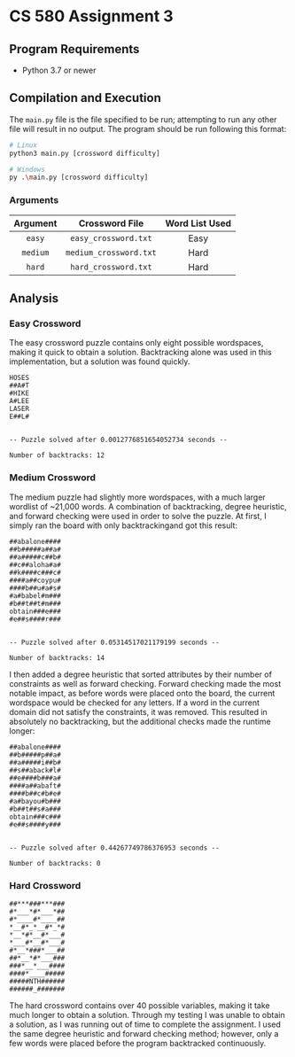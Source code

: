 # CS 580 Assignment 3

## Program Requirements

- Python 3.7 or newer

## Compilation and Execution

The `main.py` file is the file specified to be run; attempting to run any other file will result in no output. The program should be run following this format:

```bash
# Linux
python3 main.py [crossword difficulty]

# Windows
py .\main.py [crossword difficulty]
```

### Arguments

| Argument       | Crossword File         | Word List Used
| :------------: | :--------------------: | :-------------:
| `easy`         | `easy_crossword.txt`   | Easy
| `medium`       | `medium_crossword.txt` | Hard
| `hard`         | `hard_crossword.txt`   | Hard

## Analysis

### Easy Crossword

The easy crossword puzzle contains only eight possible wordspaces, making it quick to obtain a solution. Backtracking alone was used in this implementation, but a solution was found quickly.

```
HOSES
##A#T
#HIKE
A#LEE
LASER
E##L#


-- Puzzle solved after 0.0012776851654052734 seconds --

Number of backtracks: 12
```

### Medium Crossword

The medium puzzle had slightly more wordspaces, with a much larger wordlist of ~21,000 words. A combination of backtracking, degree heuristic, and forward checking were used in order to solve the puzzle. At first, I simply ran the board with only backtrackingand got this result:

```
##abalone####
##b#####a##a#
##a#####c##b#
##c##aloha#a#
##k####c###c#
####a##coypu#
####b##u#a#s#
#a#babel#m###
#b##t##t#m###
obtain###e###
#e##s####r###


-- Puzzle solved after 0.05314517021179199 seconds --

Number of backtracks: 14
```

I then added a degree heuristic that sorted attributes by their number of constraints as well as forward checking. Forward checking made the most notable impact, as before words were placed onto the board, the current wordspace would be checked for any letters. If a word in the current domain did not satisfy the constraints, it was removed. This resulted in absolutely no backtracking, but the additional checks made the runtime longer:

```
##abalone####
##b#####p##a#
##a#####i##b#
##s##aback#l#
##e####b###a#
####a##abaft#
####b##c#b#e#
#a#bayou#b###
#b##t##s#a###
obtain###c###
#e##s####y###


-- Puzzle solved after 0.44267749786376953 seconds --

Number of backtracks: 0
```

### Hard Crossword

```
##***###***###
#*___*#*___*##
#*____#*____##
*__#*_*__#*_*#
*__*#*__#*___#
*___#*__#*___#
#*__*###*___##
##*__*#*___###
###*__*___####
####*____#####
#####NTH######
######_#######
```

The hard crossword contains over 40 possible variables, making it take much longer to obtain a solution. Through my testing I was unable to obtain a solution, as I was running out of time to complete the assignment. I used the same degree heuristic and forward checking method; however, only a few words were placed before the program backtracked continuously.